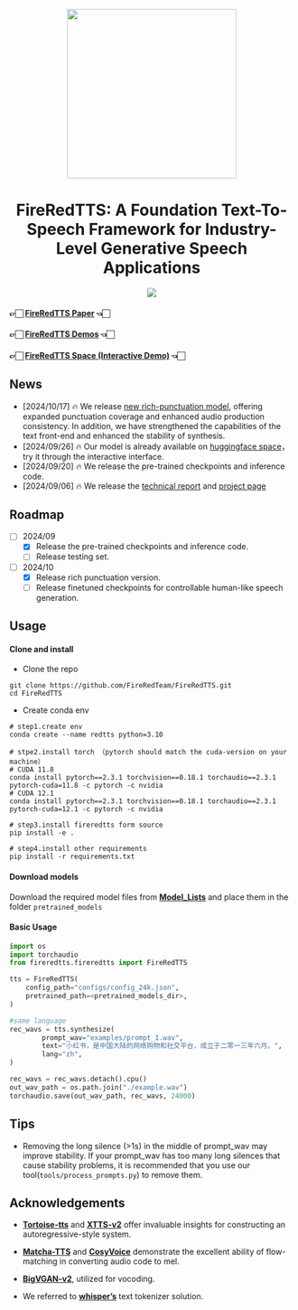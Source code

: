 <div align="center">

<p align="center">
  <img src="assets/FireRedTTS_Logo.png" width="300px">
</p>

<h1>FireRedTTS: A Foundation Text-To-Speech Framework for Industry-Level Generative Speech Applications</h1>

<p align="center">
  <img src="assets/FireRedTTS_Model.png">
</p>
</div>

#### 👉🏻 [FireRedTTS Paper](https://arxiv.org/abs/2409.03283) 👈🏻

#### 👉🏻 [FireRedTTS Demos](https://fireredteam.github.io/demos/firered_tts/) 👈🏻

#### 👉🏻 [FireRedTTS Space (Interactive Demo)](https://huggingface.co/spaces/fireredteam/FireRedTTS) 👈🏻

## News

- [2024/10/17] 🔥 We release [new rich-punctuation model](https://huggingface.co/fireredteam/FireRedTTS/tree/main), offering expanded punctuation coverage and enhanced audio production consistency. In addition, we have strengthened the capabilities of the text front-end and enhanced the stability of synthesis.
- [2024/09/26] 🔥 Our model is already available on [huggingface space](https://huggingface.co/spaces/fireredteam/FireRedTTS)，try it through the interactive interface.
- [2024/09/20] 🔥 We release the pre-trained checkpoints and inference code.
- [2024/09/06] 🔥 We release the [technical report](https://arxiv.org/abs/2409.03283) and [project page](https://fireredteam.github.io/demos/firered_tts/)

## Roadmap

- [ ] 2024/09
  - [x] Release the pre-trained checkpoints and inference code.
  - [ ] Release testing set.

- [ ] 2024/10
  - [x] Release rich punctuation version.
  - [ ] Release finetuned checkpoints for controllable human-like speech generation.

## Usage

#### Clone and install

- Clone the repo

```shell
git clone https://github.com/FireRedTeam/FireRedTTS.git
cd FireRedTTS
```

- Create conda env

```shell
# step1.create env
conda create --name redtts python=3.10

# stpe2.install torch （pytorch should match the cuda-version on your machine）
# CUDA 11.8
conda install pytorch==2.3.1 torchvision==0.18.1 torchaudio==2.3.1 pytorch-cuda=11.8 -c pytorch -c nvidia
# CUDA 12.1
conda install pytorch==2.3.1 torchvision==0.18.1 torchaudio==2.3.1 pytorch-cuda=12.1 -c pytorch -c nvidia

# step3.install fireredtts form source
pip install -e . 

# step4.install other requirements
pip install -r requirements.txt
```

#### Download models

Download the required model files from [**Model_Lists**](https://huggingface.co/fireredteam/FireRedTTS/tree/main) and place them in the folder `pretrained_models`

#### Basic Usage

```python
import os
import torchaudio
from fireredtts.fireredtts import FireRedTTS

tts = FireRedTTS(
    config_path="configs/config_24k.json",
    pretrained_path=<pretrained_models_dir>,
)

#same language
rec_wavs = tts.synthesize(
        prompt_wav="examples/prompt_1.wav",
        text="小红书，是中国大陆的网络购物和社交平台，成立于二零一三年六月。",
        lang="zh",
)

rec_wavs = rec_wavs.detach().cpu()
out_wav_path = os.path.join("./example.wav")
torchaudio.save(out_wav_path, rec_wavs, 24000)

```

## Tips

- Removing the long silence (>1s) in the middle of prompt_wav may improve stability. If your prompt_wav has too many long silences that cause stability problems, it is recommended that you use our tool(`tools/process_prompts.py`) to remove them.

## Acknowledgements

- [**Tortoise-tts**](https://github.com/neonbjb/tortoise-tts) and [**XTTS-v2**](https://github.com/coqui-ai/TTS) offer invaluable insights for constructing an autoregressive-style system.
- [**Matcha-TTS**](https://github.com/shivammehta25/Matcha-TTS) and [**CosyVoice**](https://github.com/FunAudioLLM/CosyVoice) demonstrate the excellent ability of flow-matching in converting audio code to mel.
  
- [**BigVGAN-v2**](https://github.com/NVIDIA/BigVGAN), utilized for vocoding.
- We referred to [**whisper’s**](https://github.com/openai/whisper) text tokenizer solution.
